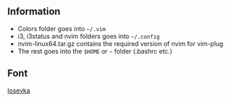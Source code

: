## Information
* Colors folder goes into `~/.vim`
* i3, i3status and nvim folders goes into `~/.config`
* nvim-linux64.tar.gz contains the required version of nvim for vim-plug 
* The rest goes into the `$HOME` or `~` folder (.bashrc etc.)

## Font
[Iosevka](https://github.com/be5invis/Iosevka)

